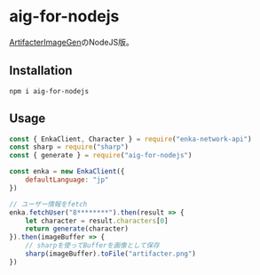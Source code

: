 # aig-for-nodejs

[ArtifacterImageGen](https://github.com/FuroBath/ArtifacterImageGen/tree/master)のNodeJS版。

## Installation

```
npm i aig-for-nodejs
```

## Usage

```js
const { EnkaClient, Character } = require("enka-network-api")
const sharp = require("sharp")
const { generate } = require("aig-for-nodejs")

const enka = new EnkaClient({
    defaultLanguage: "jp"
})

// ユーザー情報をfetch
enka.fetchUser("8********").then(result => {
    let character = result.characters[0]
    return generate(character)
}).then(imageBuffer => {
    // sharpを使ってBufferを画像として保存
    sharp(imageBuffer).toFile("artifacter.png")
})
```
